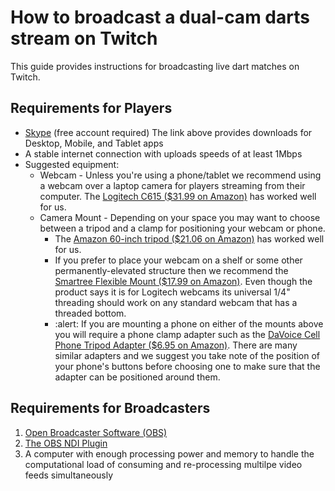 # How to broadcast a dual-cam darts stream on Twitch

This guide provides instructions for broadcasting live dart matches on Twitch.

## Requirements for Players

- [Skype](https://www.skype.com/en/get-skype/) (free account required)
  The link above provides downloads for Desktop, Mobile, and Tablet apps
- A stable internet connection with uploads speeds of at least 1Mbps
- Suggested equipment:
  - Webcam - Unless you're using a phone/tablet we recommend using a webcam over a laptop camera for players streaming from their computer. The [Logitech C615 ($31.99 on Amazon)](https://www.amazon.com/gp/product/B004YW7WCY/) has worked well for us.
  - Camera Mount - Depending on your space you may want to choose between a tripod and a clamp for positioning your webcam or phone.
    - The [Amazon 60-inch tripod ($21.06 on Amazon)](https://www.amazon.com/AmazonBasics-60-Inch-Lightweight-Tripod-Bag/dp/B005KP473Q) has worked well for us.
    - If you prefer to place your webcam on a shelf or some other permanently-elevated structure then we recommend the [Smartree Flexible Mount ($17.99 on Amazon)](https://www.amazon.com/gp/product/B01JKWZADU). Even though the product says it is for Logitech webcams its universal 1/4" threading should work on any standard webcam that has a threaded bottom.
    - :alert: If you are mounting a phone on either of the mounts above you will require a phone clamp adapter such as the [DaVoice Cell Phone Tripod Adapter ($6.95 on Amazon)](https://www.amazon.com/dp/B00OS9E6AO). There are many similar adapters and we suggest you take note of the position of your phone's buttons before choosing one to make sure that the adapter can be positioned around them.

## Requirements for Broadcasters

1. [Open Broadcaster Software (OBS)](https://obsproject.com/download)
2. [The OBS NDI Plugin](https://obsproject.com/forum/resources/obs-ndi-newtek-ndi™-integration-into-obs-studio.528/)
3. A computer with enough processing power and memory to handle the computational load of consuming and re-processing multilpe video feeds simultaneously
